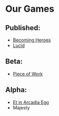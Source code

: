 Our Games
=========

Published:
----------

 - [Becoming Heroes](http://games.transneptune.net/games/becoming-heroes/)
 - [Lucid](http://games.transneptune.net/games/lucid/)

Beta:
-----

 - [Piece of Work](http://games.transneptune.net/games/a-piece-of-work/)

Alpha:
------

 - [Et in Arcadia Ego](http://games.transneptune.net/games/et-in-arcadia-ego/)
 - Majesty
